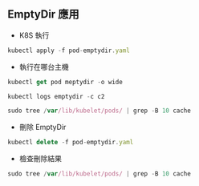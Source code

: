 ## EmptyDir 應用
* K8S 執行
```js
kubectl apply -f pod-emptydir.yaml
```
* 執行在哪台主機
```js
kubectl get pod meptydir -o wide
```

```js
kubectl logs emptydir -c c2
```
```js
sudo tree /var/lib/kubelet/pods/ | grep -B 10 cache
```

* 刪除 EmptyDir
```js
kubectl delete -f pod-emptydir.yaml
```
* 檢查刪除結果
```js
sudo tree /var/lib/kubelet/pods/ | grep -B 10 cache
```




